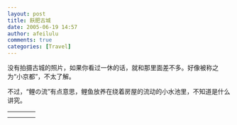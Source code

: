 ```yaml
---
layout: post
title: 飫肥古城
date: 2005-06-19 14:57
author: afeilulu
comments: true
categories: [Travel]
---
```

<div id="msgcns!4C815953D6B638F4!186" class="bvMsg"><p>没有拍摄古城的照片，如果你看过一休的话，就和那里面差不多。好像被称之为“小京都”，不太了解。</p> <p>不过，“鲤の流”有点意思，鲤鱼放养在绕着房屋的流动的小水池里，不知道是什么讲究。</p></div><table cellspacing="0" border="0"><tr><td></td></tr><tr><td valign="top"><a href="http://byfiles.storage.live.com/y1pkH1PrvALQ_ykaPi6vARQ7ugigTd5EiL4HNCUgZRlkPaEYgN3qKW59-0FuVCXETJ_6m6BmTnVosY" target="_blank" rel="WLPP;url=http://byfiles.storage.live.com/y1pkH1PrvALQ_ykaPi6vARQ7ugigTd5EiL4HNCUgZRlkPaEYgN3qKW59-0FuVCXETJ_6m6BmTnVosY;cnsid=cns&#033;4C815953D6B638F4&#033;187"><img src="http://byfiles.storage.live.com/y1pkH1PrvALQ_ykaPi6vARQ7ugigTd5EiL4pwm0ixgWkjoo8yNZX3xl_bmvQhJvZhaqCSY8oVy182w" border="0" alt="" /></a></td><td width="15"></td><td valign="top"><a href="http://byfiles.storage.live.com/y1pdFCPcSOWl3DtpvGLiew7aYaRhcYmBVZEuAYTZ7yB2K7zhLE12pfVdA25n_6XD3Td4YypKdCD6SI" target='_blank' rel="WLPP;url=http://byfiles.storage.live.com/y1pdFCPcSOWl3DtpvGLiew7aYaRhcYmBVZEuAYTZ7yB2K7zhLE12pfVdA25n_6XD3Td4YypKdCD6SI;cnsid=cns&#033;4C815953D6B638F4&#033;188"><img src="http://byfiles.storage.live.com/y1pdFCPcSOWl3DtpvGLiew7aYaRhcYmBVZEwg4uk2T-LklnS-HygCV-qOlGFl_mPeUFxExE-hKj_R8" border="0" alt="" /></a></td></tr></table>
